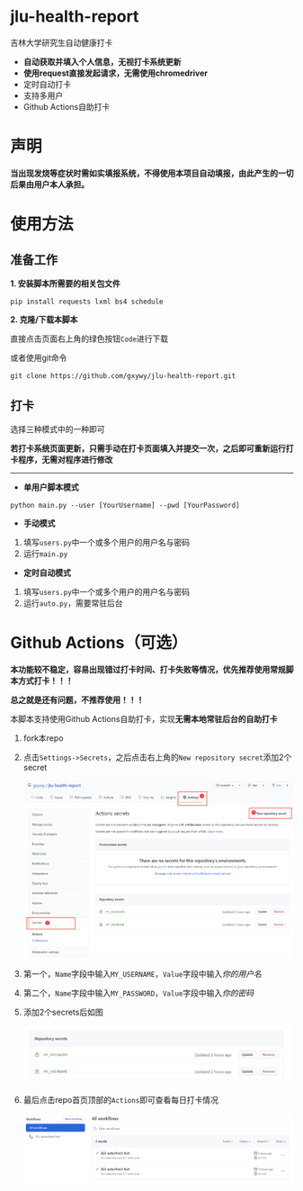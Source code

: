 # jlu-health-report



吉林大学研究生自动健康打卡

- **自动获取并填入个人信息，无视打卡系统更新**
- **使用request直接发起请求，无需使用chromedriver**
- 定时自动打卡
- 支持多用户
- Github Actions自助打卡

# 声明

**当出现发烧等症状时需如实填报系统，不得使用本项目自动填报，由此产生的一切后果由用户本人承担。**

# 使用方法

## 准备工作

**1. 安装脚本所需要的相关包文件**

```
pip install requests lxml bs4 schedule
```
**2. 克隆/下载本脚本**

直接点击页面右上角的绿色按钮`Code`进行下载

或者使用git命令

```
git clone https://github.com/gxywy/jlu-health-report.git
```


## 打卡

选择三种模式中的一种即可

**若打卡系统页面更新，只需手动在打卡页面填入并提交一次，之后即可重新运行打卡程序，无需对程序进行修改**

------


- **单用户脚本模式**

```
python main.py --user [YourUsername] --pwd [YourPassword]
```

- **手动模式**

1. 填写`users.py`中一个或多个用户的用户名与密码
2. 运行`main.py`


- **定时自动模式**

1. 填写`users.py`中一个或多个用户的用户名与密码 
2. 运行`auto.py`，需要常驻后台

# Github Actions（可选）

**本功能较不稳定，容易出现错过打卡时间、打卡失败等情况，优先推荐使用常规脚本方式打卡！！！**

**总之就是还有问题，不推荐使用！！！**

本脚本支持使用Github Actions自助打卡，实现**无需本地常驻后台的自助打卡**

1. fork本repo

2. 点击`Settings->Secrets`，之后点击右上角的`New repository secret`添加2个secret

   ![image-20210113125253752](imgs/image-20210113125253752.png)

3. 第一个，`Name`字段中输入`MY_USERNAME`，`Value`字段中输入*你的用户名*

4. 第二个，`Name`字段中输入`MY_PASSWORD`，`Value`字段中输入*你的密码*

5. 添加2个secrets后如图

   ![image-20210113125019736](imgs/image-20210113125019736.png)

6. 最后点击repo首页顶部的`Actions`即可查看每日打卡情况

   ![image-20210113125506120](imgs/image-20210113125506120.png)

